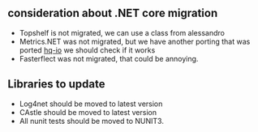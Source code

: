 ## consideration about .NET core migration

- Topshelf is not migrated, we can use a class from alessandro
- Metrics.NET was not migrated, but we have another porting that was ported [hq-io](https://github.com/hq-io/metrics/tree/master/src/hq.metrics) we should check if it works 
- Fasterflect was not migrated, that could be annoying.

## Libraries to update

- Log4net should be moved to latest version
- CAstle should be moved to latest version
- All nunit tests should be moved to NUNIT3.

